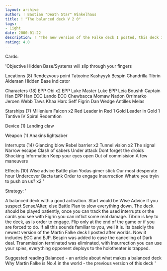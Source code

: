 ```yaml
---
layout: archive
author: ! Bastian "Death Star" Winkelhaus
title: ! "The balanced deck V 2 0"
tags:
- Light
date: 2000-01-22
description: ! "The new version of the Falke deck I posted, this deck includes ECC and EJP."
rating: 4.0
---
```

Cards: 

'Objective
Hidden Base/Systems will slip through your fingers

Locations (8)
Rendezvous point
Tatooine
Kashyyyk
Bespin
Chandrilla
Tibrin
Alderaan
Hidden Base indicator

Characters (18)
EPP Obi x2
EPP Luke
Master Luke
EPP Leia
Boushh
Captain Han
EPP Han
ECC Lando
ECC Chewbacca
Momaw Nadon
Orrimarko
Jeroen Webb
Taws Khaa
Harc Seff
Figrin Dan
Wedge Antilles
Melas

Starships (7)
Millenium Falcon x2
Red Leader in Red 1
Gold Leader in Gold 1
Tantive IV
Spiral
Redemtion

Device (1)
Landing claw

Weapon (1)
Anakins lightsaber

Interrupts (14)
Glancing blow
Rebel barrier x2
Tunnel vision x2
The signal
Narrow escape
Clash of sabers
Under attack
Dont forget the droids
Shocking Information
Keep your eyes open
Out of commisision
A few maneuvers

Effects (10)
Wise advice
Battle plan
Yodas gimer stick
Our most desperate hour
Undercover
Bacta tank
Order to engage
Insurrection
Whatre you tryin to push on us? x2 '

Strategy: '

A balanced deck with a good activation.
Start would be Wise Advice if you suspect Sense/Alter, else Battle Plan to slow everything down.
The deck should be played patiently, once you can track the used interrupts or the cards you see with Figrin you can inflict some real damage.
Tibrin is key to the deck, as is order to engage. Flip only at the end of the game or if you are forced to do.
If all this sounds familiar to you, well it is. Its basicly the newest version of the Martin Falke deck I posted after worlds. Now it includes ECC and EJP. Bespin was added to ease the canceling of Dark deal. Transmission terminated was eliminated, with Insurrection you can use your spies, everything opponent deploys to the holotheater is trapped.

Suggested reading 
Balanced - an article about what makes a balanced deck
Why Martin Falke is No.4 in the world - the previous version of this deck
'